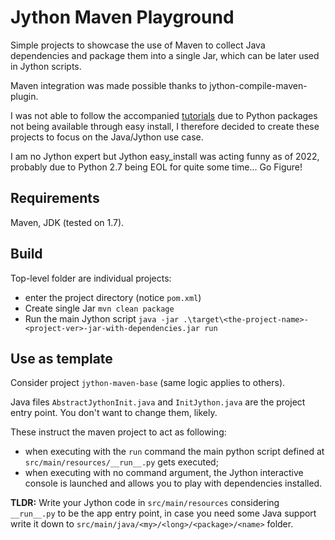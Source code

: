 # Jython Maven Playground

Simple projects to showcase the use of Maven to collect Java dependencies
and package them into a single Jar, which can be later used in Jython scripts.

Maven integration was made possible thanks to jython-compile-maven-plugin.

I was not able to follow the accompanied [tutorials](http://mavenjython.sourceforge.net/compile/)
due to Python packages not being available through easy install,
I therefore decided to create these projects to focus on the Java/Jython use case.

I am no Jython expert but Jython easy_install was acting funny as of 2022, probably
due to Python 2.7 being EOL for quite some time... Go Figure!

## Requirements

Maven, JDK (tested on 1.7).

## Build

Top-level folder are individual projects:

* enter the project directory (notice `pom.xml`)
* Create single Jar `mvn clean package`
* Run the main Jython script `java -jar .\target\<the-project-name>-<project-ver>-jar-with-dependencies.jar run`

## Use as template

Consider project `jython-maven-base` (same logic applies to others).

Java files `AbstractJythonInit.java` and `InitJython.java` are the project entry point.
You don't want to change them, likely.

These instruct the maven project to act as following:

* when executing with the `run` command the main python script defined at `src/main/resources/__run__.py`
  gets executed;
* when executing with no command argument, the Jython interactive console is launched and allows
  you to play with dependencies installed.

**TLDR:**
Write your Jython code in `src/main/resources` considering `__run__.py`
to be the app entry point, in case you need some Java support write it down to
`src/main/java/<my>/<long>/<package>/<name>` folder.